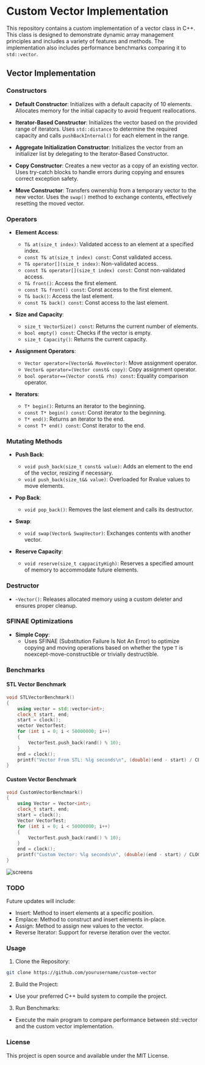 # Custom Vector Implementation

This repository contains a custom implementation of a vector class in C++. This class is designed to demonstrate dynamic array management principles and includes a variety of features and methods. The implementation also includes performance benchmarks comparing it to `std::vector`.

## Vector Implementation

### Constructors

- **Default Constructor**: Initializes with a default capacity of 10 elements. Allocates memory for the initial capacity to avoid frequent reallocations.
  
- **Iterator-Based Constructor**: Initializes the vector based on the provided range of iterators. Uses `std::distance` to determine the required capacity and calls `pushBackInternal()` for each element in the range.

- **Aggregate Initialization Constructor**: Initializes the vector from an initializer list by delegating to the Iterator-Based Constructor.

- **Copy Constructor**: Creates a new vector as a copy of an existing vector. Uses try-catch blocks to handle errors during copying and ensures correct exception safety.

- **Move Constructor**: Transfers ownership from a temporary vector to the new vector. Uses the `swap()` method to exchange contents, effectively resetting the moved vector.

### Operators

- **Element Access**:
  - `T& at(size_t index)`: Validated access to an element at a specified index.
  - `const T& at(size_t index) const`: Const validated access.
  - `T& operator[](size_t index)`: Non-validated access.
  - `const T& operator[](size_t index) const`: Const non-validated access.
  - `T& front()`: Access the first element.
  - `const T& front() const`: Const access to the first element.
  - `T& back()`: Access the last element.
  - `const T& back() const`: Const access to the last element.

- **Size and Capacity**:
  - `size_t VectorSize() const`: Returns the current number of elements.
  - `bool empty() const`: Checks if the vector is empty.
  - `size_t Capacity()`: Returns the current capacity.

- **Assignment Operators**:
  - `Vector operator=(Vector&& MoveVector)`: Move assignment operator.
  - `Vector& operator=(Vector const& copy)`: Copy assignment operator.
  - `bool operator==(Vector const& rhs) const`: Equality comparison operator.

- **Iterators**:
  - `T* begin()`: Returns an iterator to the beginning.
  - `const T* begin() const`: Const iterator to the beginning.
  - `T* end()`: Returns an iterator to the end.
  - `const T* end() const`: Const iterator to the end.

### Mutating Methods

- **Push Back**:
  - `void push_back(size_t const& value)`: Adds an element to the end of the vector, resizing if necessary.
  - `void push_back(size_t&& value)`: Overloaded for Rvalue values to move elements.

- **Pop Back**:
  - `void pop_back()`: Removes the last element and calls its destructor.

- **Swap**:
  - `void swap(Vector& SwapVector)`: Exchanges contents with another vector.

- **Reserve Capacity**:
  - `void reserve(size_t cappacityHigh)`: Reserves a specified amount of memory to accommodate future elements.

### Destructor

- `~Vector()`: Releases allocated memory using a custom deleter and ensures proper cleanup.

### SFINAE Optimizations

- **Simple Copy**:
  - Uses SFINAE (Substitution Failure Is Not An Error) to optimize copying and moving operations based on whether the type `T` is noexcept-move-constructible or trivially destructible.

### Benchmarks

#### STL Vector Benchmark

```cpp
void STLVectorBenchmark()
{
    using vector = std::vector<int>;
    clock_t start, end;
    start = clock();
    vector VectorTest;
    for (int i = 0; i < 50000000; i++)
    {
        VectorTest.push_back(rand() % 10);
    }
    end = clock();
    printf("Vector From STL: %lg seconds\n", (double)(end - start) / CLOCKS_PER_SEC);
}
```

#### Custom Vector Benchmark

```cpp
void CustomVectorBenchmark()
{
    using Vector = Vector<int>;
    clock_t start, end;
    start = clock();
    Vector VectorTest;
    for (int i = 0; i < 50000000; i++)
    {
        VectorTest.push_back(rand() % 10);
    }
    end = clock();
    printf("Custom Vector: %lg seconds\n", (double)(end - start) / CLOCKS_PER_SEC);
}
```

![screens](https://user-images.githubusercontent.com/111260358/211007639-0c1cf628-b433-4cb2-9dca-1024017e9872.PNG)

### TODO 
Future updates will include:
- Insert: Method to insert elements at a specific position.
- Emplace: Method to construct and insert elements in-place.
- Assign: Method to assign new values to the vector.
- Reverse Iterator: Support for reverse iteration over the vector.

### Usage
1. Clone the Repository:

```bash
git clone https://github.com/yourusername/custom-vector
```
2. Build the Project:
- Use your preferred C++ build system to compile the project.

3. Run Benchmarks:

- Execute the main program to compare performance between std::vector and the custom vector implementation.

### License
This project is open source and available under the MIT License.
